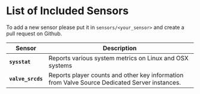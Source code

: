 List of Included Sensors
========================

To add a new sensor please put it in `sensors/<your_sensor>` and create a pull
request on Github.

<table>
  <thead>
    <tr>
      <th>Sensor</th>
      <th>Description</th>
    </tr>
  </thead>
  <tbody>
    <tr>
      <td><code><strong>sysstat</strong></code></td>
      <td>Reports various system metrics on Linux and OSX systems</td>
    </tr>
    <tr>
      <td><code><strong>valve_srcds</strong></code></td>
      <td>Reports player counts and other key information from Valve Source Dedicated Server instances.</td>
    </tr>
   </tbody>
</table>


